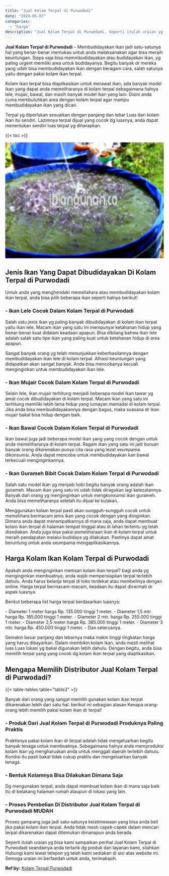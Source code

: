 ```yaml
---
title: "Jual Kolam Terpal di Purwodadi"
date: "2024-05-07"
categories: 
  - "harga"
description: "Jual Kolam Terpal di Purwodadi. Seperti itulah uraian yg bisa kami sampaikan perihal Jual Kolam Terpal di Purwodadi seandainya anda tertarik dg produk dan la..."
---
```


**Jual Kolam Terpal di Purwodadi** – Membudidayakan ikan jadi satu-satunya hal yang benar-benar memukau untuk anda melaksanakan agar bisa meraih keuntungan. Siapa saja bisa memmbudidayakan atau budidayakan ikan, yg paling urgent memiliki area untuk budidayanya. Begitu banyak dr mereka yang udah bisa membudidayakan ikan dengan beragam cara, salah satunya yaitu dengan pakai kolam ikan terpal.

Kolam ikan terpal bisa diaplikasikan untuk merawat ikan, ada banyak model ikan yang dapat anda memeliharanya di kolam terpal sebagaimana halnya lele, mujair, bawal, dan masih banyak model ikan yang lain. Disini anda cuma membutuhkan area dengan kolam terpal agar mampu membudidayakan ikan yang dicari.

Terpal yg diperlukan sesuaikan dengan panjang dan lebar Luas dari kolam ikan itu sendiri. Lazimnya terpal dijual yang cocok dg luasnya, anda dapat menentukan sendiri luas terpal yg diharapkan.

{{< toc >}}

![Jual Kolam Terpal di Purwodadi](/images/jual-kolam-terpal-46.png)

## Jenis Ikan Yang Dapat Dibudidayakan Di Kolam Terpal di Purwodadi

Untuk anda yang menghendaki memeliahara atau membudidayakan kolam ikan terpal, anda bisa pilih beberapa ikan seperti halnya berikut!

### \- Ikan Lele Cocok Dalam Kolam Terpal di Purwodadi

Salah satu jenis ikan yg paling banyak dibudidayakan di kolam ikan terpal yaitu ikan lele. Macam ikan yang satu ini mempunyai ketahanan hidup yang benar-benar kuat didalam keadaan apapun. Bisa dibilang bahwa ikan lele adalah salah satu tipe ikan yang paling kuat untuk ketahanan hidup di area apapun.

Sangat banyak orang yg telah menunjukkan keberhasilannya dengan membudidayakan ikan lele di kolam terpal. Alhasil keuntungan yang didapatkan akan sangat banyak. Anda bisa mencobanya kecuali menginginkan untuk membudidayakan ikan lele.

### \- Ikan Mujair Cocok Dalam Kolam Terpal di Purwodadi

Selain lele, ikan mujair terhitung menjadi beberapa model ikan tawar yg amat cocok dibudidayakan di kolam terpal. Macam ikan yang satu ini terhitung memiliki lebih lama hidup yang lumayan memadai di kolam terpal. Jika anda bisa membudidayakannya dengan bagus, maka suasana dr ikan mujair bakal bisa hidup dengan baik.

### \- Ikan Bawal Cocok Dalam Kolam Terpal di Purwodadi

Ikan bawal juga jadi beberapa model ikan yang yang cocok dengan untuk anda memeliharanya di kolam terpal. Ragam ikan yang satu ini jadi buruan banyak orang dikarenakan punya cita rasa yang lezat seumpama dikonsumsi. Anda dapat mencoba untuk membudidayakan kan bawal terkecuali menginginkannya.

### \- Ikan Gurameh Bibit Cocok Dalam Kolam Terpal di Purwodadi

Salah satu model ikan yg menjadi hobi begitu banyak orang adalah ikan gurameh. Macam ikan yang satu ini udah tidak diragukan lagi kelezatannya. Banyak dari orang yg menginginkan untuk mengkonsumsi ikan gurameh. Anda bisa memeliharanya setelah itu dijual ke kulakan.

Menggunakan kolam terpal pasti akan sungguh-sungguh cocok untuk memelihara bermacam jenis ikan yang cocok dengan yang diinginkan. Dimana anda dapat menempatkannya di mana saja, anda dapat membuat kolam ikan terpal di halaman tempat tinggal atau di lahan tertentu yg telah disediakan. Anda juga bisa pakai pemeliharaan ikan di kolam terpal untuk meraih pendapatan melalui budidaya yg dilakukan. Pastinya dapat amat beruntung untuk anda seumpama mengaplikasikannya.

## Harga Kolam Ikan Kolam Terpal di Purwodadi

Apakah anda menginginkan memsan kolam ikan terpal? bagi anda yg menginginkan membuatnya, anda wajib mempersiapkan terpal terlebih dahulu. Anda harus belanja terpal di toko terdekat atau membelinya dengan online. Harga terpal bermacam-macam, keadaan itu dapat dicermati dr aspek luasnya.

Berikut beberapa list harga terpal berdasarkan luasnya:

\- Diameter 1 meter harga Rp. 135.000 tinggi 1 meter. - Diameter 1,5 mtr. harga Rp. 185.000 tinggi 1 meter. - Diameter 2 mtr. harga Rp. 255.000 tinggi 1 meter. - Diameter 2,5 meter harga Rp. 385.000 tinggi 1 meter. - Diameter 3 mtr. harga Rp. 450.000 tinggi 1 meter. - Dan seterusnya.

Semakin besar panjang dan lebarnya maka makin tinggi tingkatan harga yang harus dibayarkan. Dalam membikin kolam ikan, anda mesti melihat luas Luas lokasi yg bakal digunakan lebih dahulu. Dengan begitu, anda bisa memilih terpal yang yang cocok dg kolam ikan terpal yang diaplikasikan.

## Mengapa Memilih Distributor Jual Kolam Terpal di Purwodadi?

{{< table-tables table="table2" >}}

Banyak dari orang yang sangat memilih gunakan kolam ikan terpal dikarenakan lebih dari satu hal. berikut ini sebagian alasan Kenapa orang-orang lebih memilih pakai kolam ikan dr terpal!

### \- Produk Dari Jual Kolam Terpal di Purwodadi Produknya Paling Praktis

Praktisnya pakai kolam ikan dr terpal adalah tidak mengeluarkan begitu banyak tenaga untuk membuatnya. Sebagaimana halnya anda memproduksi kolam ikan yg mengharuskan anda untuk menggali daerah terlebih dahulu. Kondisi itu pasti bakal tidak cukup praktis dan mengeluarkan banyak tenaga.

### \- Bentuk Kolamnya Bisa Dilakukan Dimana Saja

Dg mengunakan terpal, anda dapat membuat kolam ikan di mana saja baik itu di belakang halaman rumah ataupun di lokasi yang lain.

### \- Proses Pembelian Di Distributor Jual Kolam Terpal di Purwodadi MUDAH

Proses gampang juga jadi satu-satunya keistimewaan yang bisa anda beli jika pakai kolam ikan terpal. Anda tidak mesti capek-capek dalam mencari terpal dikarenakan dapat ditemukan dimanapun anda berada.

Seperti itulah uraian yg bisa kami sampaikan perihal Jual Kolam Terpal di Purwodadi seandainya anda tertarik dg produk dan layanan kami, silahkan Hubungi kami lewat telepon yg telah kami sediakan di sisi atas website ini. Semoga uraian ini berfaedah untuk anda, terimakasih.

**Ref by:** [Kolam Terpal Purwodadi](https://id.wikipedia.org/wiki/Kolam)
